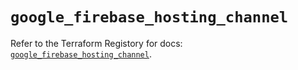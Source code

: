 # `google_firebase_hosting_channel`

Refer to the Terraform Registory for docs: [`google_firebase_hosting_channel`](https://registry.terraform.io/providers/hashicorp/google-beta/5.21.0/docs/resources/google_firebase_hosting_channel).
